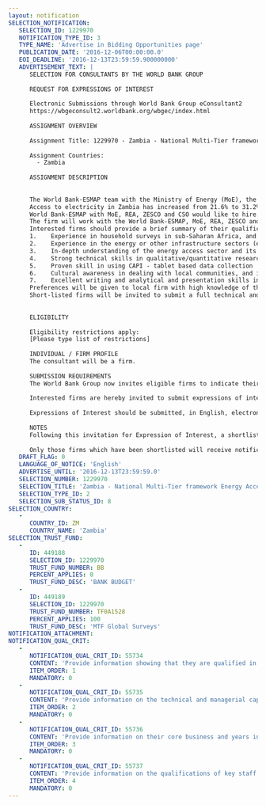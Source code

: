 ```yaml
---
layout: notification
SELECTION_NOTIFICATION: 
   SELECTION_ID: 1229970
   NOTIFICATION_TYPE_ID: 3
   TYPE_NAME: 'Advertise in Bidding Opportunities page'
   PUBLICATION_DATE: '2016-12-06T00:00:00.0'
   EOI_DEADLINE: '2016-12-13T23:59:59.900000000'
   ADVERTISEMENT_TEXT: |
      SELECTION FOR CONSULTANTS BY THE WORLD BANK GROUP
      
      REQUEST FOR EXPRESSIONS OF INTEREST
      
      Electronic Submissions through World Bank Group eConsultant2
      https://wbgeconsult2.worldbank.org/wbgec/index.html
      
      ASSIGNMENT OVERVIEW
      
      Assignment Title: 1229970 - Zambia - National Multi-Tier framework Energy Access Household Energy Survey
      
      Assignment Countries:
        - Zambia
      
      ASSIGNMENT DESCRIPTION
      
      
      The World Bank-ESMAP team with the Ministry of Energy (MoE), the Rural Electrification Authority (REA), ZESCO LIMITED (ZESCO) and the Central Statistics Office (CSO) is launching the first Global Energy Access Household Surveys in access deficit countries so as to set a baseline to track progress towards Sustainable Energy for All (SE4All) goal and Sustainable Development Goal (SDG) number 7 on access to affordable, reliable and sustainable modern energy by 2030. 
      Access to electricity in Zambia has increased from 21.6% to 31.2% of the population from 2010 to 2015 (2015 LCMS), however this access is concentrated in urban areas (67.7 %) with rural areas lagging behind (3.7%). Information on the reliability and quality of the electricity service is also limited. Additionally, while 17% of the total population has access to non-solid cooking solutions, there is another gap between the urban (39%) and rural (3.4%) populations (GTF, 2103). It is important to determine how to close this gap and promote universal access because pollution from solid fuel stoves causes eye problems and respiratory diseases in addition to environmental harm. This survey will collect data to identify the remaining energy deficiencies to target so Zambia can progress towards the SDG energy objectives. 
      World Bank-ESMAP with MoE, REA, ZESCO and CSO would like to hire the services of a reputed firm which has extensive experience in household surveys. This firm will conduct the baseline survey on energy access in Zambia using the Multi-Tier Framework (MTF) approach to track progress towards SDG7 and SE4ALL goal. The survey will be representative of the country and administered to both urban and rural localities. 
      The firm will work with the World Bank-ESMAP, MoE, REA, ZESCO and CSO to pre-test, finalize and implement the survey. The firm will provide capacity building to the CSO, MoE, REA and ZESCO to ensure continuity on tracking of energy indicators and integration into the national Living Conditions Monitoring Systems (LCMS). Data collection should be carefully monitored to ensure high quality information. After completing the fieldwork, the firm will deliver the final dataset and summary report to the World Bank-ESMAP. Additional details on the scope of work will be available in the Terms of Reference (ToR). 
      Interested firms should provide a brief summary of their qualifications to perform the services (max 3 pages). The short-listing criteria will be based on:
      1.	Experience in household surveys in sub-Saharan Africa, and specific experience in Zambia
      2.	Experience in the energy or other infrastructure sectors (e.g. water and sanitation)
      3.	In-depth understanding of the energy access sector and its socio-economic dimensions
      4.	Strong technical skills in qualitative/quantitative research and data analysis
      5.	Proven skill in using CAPI - tablet based data collection 
      6.	Cultural awareness in dealing with local communities, and interacting with government and local authorities
      7.	Excellent writing and analytical and presentation skills in English 
      Preferences will be given to local firm with high knowledge of the country energy sector and socio-economic context. International firms are encouraged to team up with local partners. The assignment should start in January 2017 and be completed by end of June 2017.
      Short-listed firms will be invited to submit a full technical and financial proposal for the final selection round.
      
      
      ELIGIBILITY
      
      Eligibility restrictions apply:
      [Please type list of restrictions]
      
      INDIVIDUAL / FIRM PROFILE
      The consultant will be a firm. 
      
      SUBMISSION REQUIREMENTS
      The World Bank Group now invites eligible firms to indicate their interest in providing the services.  Interested firms must provide information indicating that they are qualified to perform the services (brochures, description of similar assignments, experience in similar conditions, availability of appropriate skills among staff, etc. for firms; CV and cover letter for individuals).  Please note that the total size of all attachments should be less than 5MB.  Consultants may associate to enhance their qualifications.
      
      Interested firms are hereby invited to submit expressions of interest.
      
      Expressions of Interest should be submitted, in English, electronically through World Bank Group eConsultant2 (https://wbgeconsult2.worldbank.org/wbgec/index.html)
      
      NOTES
      Following this invitation for Expression of Interest, a shortlist of qualified firms will be formally invited to submit proposals. Shortlisting and selection will be subject to the availability of funding.
      
      Only those firms which have been shortlisted will receive notification. No debrief will be provided to firms which have not been shortlisted.
   DRAFT_FLAG: 0
   LANGUAGE_OF_NOTICE: 'English'
   ADVERTISE_UNTIL: '2016-12-13T23:59:59.0'
   SELECTION_NUMBER: 1229970
   SELECTION_TITLE: 'Zambia - National Multi-Tier framework Energy Access Household Energy Survey'
   SELECTION_TYPE_ID: 2
   SELECTION_SUB_STATUS_ID: 8
SELECTION_COUNTRY: 
   - 
      COUNTRY_ID: ZM
      COUNTRY_NAME: 'Zambia'
SELECTION_TRUST_FUND: 
   - 
      ID: 449188
      SELECTION_ID: 1229970
      TRUST_FUND_NUMBER: BB
      PERCENT_APPLIES: 0
      TRUST_FUND_DESC: 'BANK BUDGET'
   - 
      ID: 449189
      SELECTION_ID: 1229970
      TRUST_FUND_NUMBER: TF0A1528
      PERCENT_APPLIES: 100
      TRUST_FUND_DESC: 'MTF Global Surveys'
NOTIFICATION_ATTACHMENT: 
NOTIFICATION_QUAL_CRIT: 
   - 
      NOTIFICATION_QUAL_CRIT_ID: 55734
      CONTENT: 'Provide information showing that they are qualified in the field of the assignment.'
      ITEM_ORDER: 1
      MANDATORY: 0
   - 
      NOTIFICATION_QUAL_CRIT_ID: 55735
      CONTENT: 'Provide information on the technical and managerial capabilities of the firm.'
      ITEM_ORDER: 2
      MANDATORY: 0
   - 
      NOTIFICATION_QUAL_CRIT_ID: 55736
      CONTENT: 'Provide information on their core business and years in business.'
      ITEM_ORDER: 3
      MANDATORY: 0
   - 
      NOTIFICATION_QUAL_CRIT_ID: 55737
      CONTENT: 'Provide information on the qualifications of key staff.'
      ITEM_ORDER: 4
      MANDATORY: 0
---
```

